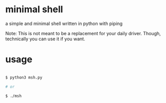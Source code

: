 
# minimal shell

a simple and minimal shell written in python with piping

Note: This is not meant to be a replacement for your daily driver. Though, technically you can use it if you want.

# usage

```bash

$ python3 msh.py

# or

$ ./msh

```



